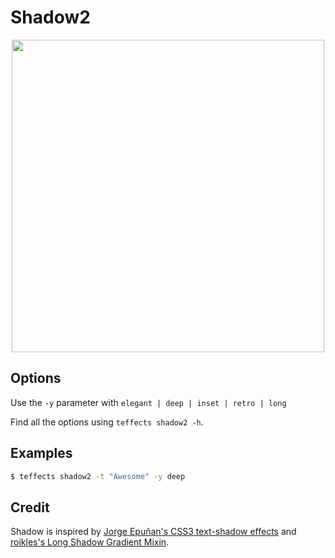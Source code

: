 # Shadow2

<p align="center">
<img width="500" src="https://raw.githubusercontent.com/shinokada/teffects/main/images/shadow2.png" />
</p>

## Options

Use the `-y` parameter with `elegant | deep | inset | retro | long`

Find all the options using `teffects shadow2 -h`.

## Examples

```sh
$ teffects shadow2 -t "Awesome" -y deep
```

## Credit

Shadow is inspired by [Jorge Epuñan's CSS3 text-shadow effects](https://codepen.io/juanbrujo/pen/yGpAK) and [roikles's Long Shadow Gradient Mixin](https://codepen.io/roikles/pen/xbydH).
